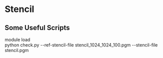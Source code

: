 # Stencil

## Some Useful Scripts
module load  
python check.py --ref-stencil-file stencil_1024_1024_100.pgm --stencil-file stencil.pgm